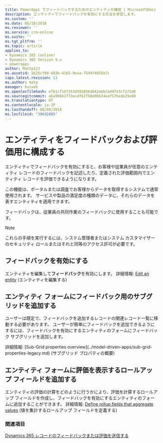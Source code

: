 ```yaml
---
title: PowerApps でフィードバックするためのエンティティの構成 | MicrosoftDocs
description: エンティティでフィードバックを有効にする方法を学習します。
ms.custom: ''
ms.date: 05/18/2018
ms.reviewer: ''
ms.service: crm-online
ms.suite: ''
ms.tgt_pltfrm: ''
ms.topic: article
applies_to:
- Dynamics 365 (online)
- Dynamics 365 Version 9.x
- powerapps
author: Mattp123
ms.assetid: 5b25cf09-d43b-4165-9eaa-7549f4855e7c
caps.latest.revision: 13
ms.author: matp
manager: kvivek
ms.openlocfilehash: efb1cf167353d5928564b42aeb7a49f43cf272d6
ms.sourcegitcommit: aba996b1773ecdf62758e06b34eaf57bede29e08
ms.translationtype: HT
ms.contentlocale: ja-JP
ms.lasthandoff: 08/08/2018
ms.locfileid: "39692885"
---
```

# <a name="configure-an-entity-for-feedbackratings"></a>エンティティをフィードバックおよび評価用に構成する

エンティティでフィードバックを有効にすると、お客様や従業員が任意のエンティティ レコードのフィードバックを記述したり、定義された評価範囲内でエンティティ レコードを評価できるようになります。  

この機能は、ポータルまたは調査でお客様からデータを取得するシステムで通常使用されます。 サービスや製品の満足度の種類のデータに、それらのデータを表すエンティティを適用できます。

フィードバックは、従業員の共同作業のフィードバックに使用することも可能です。

> [!NOTE]
> これらの手順を実行するには、システム管理者またはシステム カスタマイザーのセキュリティ ロールまたはそれと同等のアクセス許可が必要です。
  
## <a name="enable-feedback"></a>フィードバックを有効にする  
  
エンティティを編集して**フィードバック**を有効にします。 詳細情報: [Edit an entity](edit-entities.md) (エンティティを編集する)
  
## <a name="add-a-subgrid-for-feedback-on-the-entity-form"></a>エンティティ フォームにフィードバック用のサブグリッドを追加する  

ユーザーは既定で、フィードバックを追加するレコードの関連レコード一覧に移動する必要があります。 ユーザーが簡単にフィードバックを追加できるようにするには、フィードバックを有効にするエンティティのフォームにフィードバック サブグリッドを追加します。  

<!-- This is the closest I could find to a topic about adding an subgrid to a form. --> 詳細情報: [Sub-Grid properties overview](../model-driven-apps/sub-grid-properties-legacy.md) (サブグリッド プロパティの概要)

## <a name="add-a-rollup-field--to-the-entity-form-to-show-the-ratings"></a>エンティティ フォームに評価を表示するロールアップ フィールドを追加する  

エンティティの評価の計算をどのように行うかにより、評価を計算するロールアップ フィールドを作成し、フィードバックを有効にするエンティティのフォームに追加することができます。 詳細情報: [Define rollup fields that aggregate values](define-rollup-fields.md) (値を集計するロールアップ フィールドを定義する)
  
### <a name="see-also"></a>関連項目  
 [Dynamics 365 レコードのフィードバックまたは評価を送信する](/dynamics365/customer-engagement/basics/submit-feedback-ratings)
